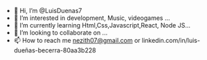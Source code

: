 - 👋 Hi, I’m @LuisDuenas7
- 👀 I’m interested in development, Music, videogames ...
- 🌱 I’m currently learning Html,Css,Javascript,React, Node JS...
- 💞️ I’m looking to collaborate on ...
- 📫 How to reach me nezith07@gmail.com or linkedin.com/in/luis-dueñas-becerra-80aa3b228

<!---
LuisDuenas7/LuisDuenas7 is a ✨ special ✨ repository because its `README.md` (this file) appears on your GitHub profile.
You can click the Preview link to take a look at your changes.
--->
